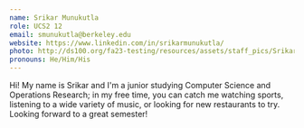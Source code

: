 ```yaml
---
name: Srikar Munukutla
role: UCS2 12
email: smunukutla@berkeley.edu
website: https://www.linkedin.com/in/srikarmunukutla/
photo: http://ds100.org/fa23-testing/resources/assets/staff_pics/Srikar_Munukutla.jpg
pronouns: He/Him/His
---
```

Hi! My name is Srikar and I'm a junior studying Computer Science and Operations Research; in my free time, you can catch me watching sports, listening to a wide variety of music, or looking for new restaurants to try. Looking forward to a great semester!

